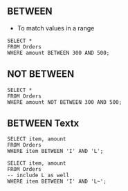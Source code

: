 ## BETWEEN
- To match values in a range
```
SELECT *
FROM Orders
WHERE amount BETWEEN 300 AND 500;
```

## NOT BETWEEN
```
SELECT *
FROM Orders
WHERE amount NOT BETWEEN 300 AND 500;
```

## BETWEEN Textx
```
SELECT item, amount
FROM Orders 
WHERE item BETWEEN 'I' AND 'L';
```

```
SELECT item, amount
FROM Orders 
-- include L as well
WHERE item BETWEEN 'I' AND 'L~';
```

